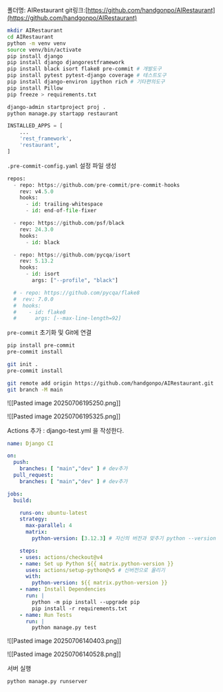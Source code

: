폴더명: AIRestaurant
git링크:[https://github.com/handgonpo/AIRestaurant](https://github.com/handgonpo/AIRestaurant)
```bash
mkdir AIRestaurant
cd AIRestaurant
python -m venv venv
source venv/bin/activate
pip install django
pip install django djangorestframework
pip install black isort flake8 pre-commit # 개발도구
pip install pytest pytest-django coverage # 테스트도구
pip install django-environ ipython rich # 기타편의도구
pip install Pillow
pip freeze > requirements.txt

django-admin startproject proj .
python manage.py startapp restaurant
```

```python
INSTALLED_APPS = [
    ...
    'rest_framework',
    'restaurant',
]
```

`.pre-commit-comfig.yaml` 설정 파일 생성
```python
repos:
  - repo: https://github.com/pre-commit/pre-commit-hooks
    rev: v4.5.0
    hooks:
      - id: trailing-whitespace
      - id: end-of-file-fixer

  - repo: https://github.com/psf/black
    rev: 24.3.0
    hooks:
      - id: black

  - repo: https://github.com/pycqa/isort
    rev: 5.13.2
    hooks:
      - id: isort
        args: ["--profile", "black"]

  # - repo: https://github.com/pycqa/flake8
  #  rev: 7.0.0
  #  hooks:
  #    - id: flake8
  #      args: [--max-line-length=92]
```

`pre-commit` 초기화 및 Git에 연결
```bash
pip install pre-commit
pre-commit install

git init .
pre-commit install
```

```bash
git remote add origin https://github.com/handgonpo/AIRestaurant.git
git branch -M main
```

![[Pasted image 20250706195250.png]]

![[Pasted image 20250706195325.png]]

Actions 추가 : django-test.yml 을 작성한다.
```yaml
name: Django CI

on:
  push:
    branches: [ "main","dev" ] # dev추가
  pull_request:
    branches: [ "main","dev" ] # dev추가

jobs:
  build:

    runs-on: ubuntu-latest
    strategy:
      max-parallel: 4
      matrix:
        python-version: [3.12.3] # 자신의 버전과 맞추기 python --version

    steps:
    - uses: actions/checkout@v4
    - name: Set up Python ${{ matrix.python-version }}
      uses: actions/setup-python@v5 # 신버전으로 올리기
      with:
        python-version: ${{ matrix.python-version }}
    - name: Install Dependencies
      run: |
        python -m pip install --upgrade pip
        pip install -r requirements.txt
    - name: Run Tests
      run: |
        python manage.py test

```

![[Pasted image 20250706140403.png]]

![[Pasted image 20250706140528.png]]

서버 실행
```bash
python manage.py runserver
```
